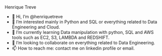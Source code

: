Henrique Treve

- 👋 Hi, I’m @henriquetreve
- 👀 I’m interested mainly in Python and SQL or everything related to Data Engineering and Cloud.
- 🌱 I’m currently learning Data manipulation with python, SQL and AWS tools such as EC2, S3, LAMBDA and REDSHIFT.
- 💞️ I’m looking to collaborate on everything related to Data Engineering.
- 📫 How to reach me: contact me on linkedin profile or email.

<!---
LuisHenrique1994/LuisHenrique1994 is a ✨ special ✨ repository because its `README.md` (this file) appears on your GitHub profile.
You can click the Preview link to take a look at your changes.
--->
